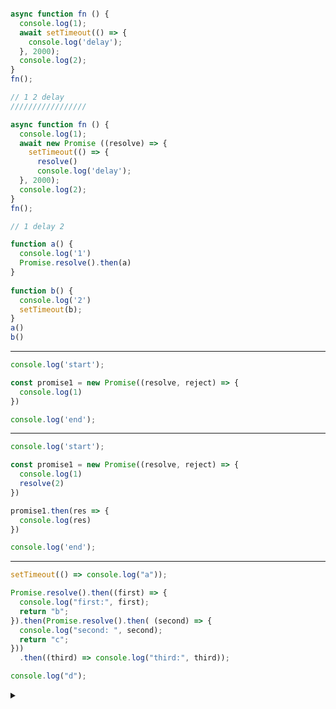```javascript

async function fn () {
  console.log(1);
  await setTimeout(() => {
    console.log('delay');
  }, 2000);
  console.log(2);
}
fn();

// 1 2 delay
/////////////////

async function fn () {
  console.log(1);
  await new Promise ((resolve) => {
    setTimeout(() => {
      resolve()
      console.log('delay');
  }, 2000);
  console.log(2);
}
fn();

// 1 delay 2

```
  
```javascript
function a() { 
  console.log('1') 
  Promise.resolve().then(a) 
} 
 
function b() { 
  console.log('2') 
  setTimeout(b); 
} 
a() 
b()
```
  
---  

```javascript
console.log('start');

const promise1 = new Promise((resolve, reject) => {
  console.log(1)
})

console.log('end');
```
  
---  

```javascript
console.log('start');

const promise1 = new Promise((resolve, reject) => {
  console.log(1)
  resolve(2)
})

promise1.then(res => {
  console.log(res)
})

console.log('end');
```
 
---  

```javascript
setTimeout(() => console.log("a"));

Promise.resolve().then((first) => {
  console.log("first:", first);
  return "b";
}).then(Promise.resolve().then( (second) => {
  console.log("second: ", second);
  return "c";
}))
  .then((third) => console.log("third:", third));

console.log("d");
```
<details><summary> </summary>
"d"  
"first:" undefined  
"second: " undefined  
"third:" "b"   
"a"  
</details>
